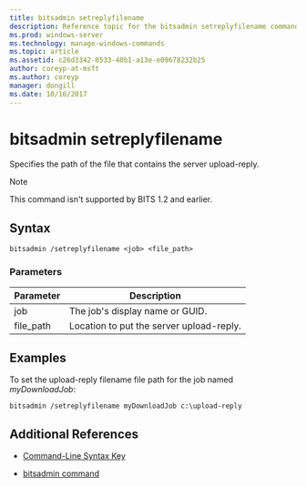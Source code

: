 ```yaml
---
title: bitsadmin setreplyfilename
description: Reference topic for the bitsadmin setreplyfilename command, which specifies the path of the file that contains the server upload-reply.
ms.prod: windows-server
ms.technology: manage-windows-commands
ms.topic: article
ms.assetid: c26d3342-0533-40b1-a13e-e09678232b25
author: coreyp-at-msft
ms.author: coreyp
manager: dongill
ms.date: 10/16/2017
---
```


# bitsadmin setreplyfilename

Specifies the path of the file that contains the server upload-reply.

> [!NOTE]
> This command isn't supported by BITS 1.2 and earlier.

## Syntax

```
bitsadmin /setreplyfilename <job> <file_path>
```

### Parameters

| Parameter | Description |
| -------------- | -------------- |
| job | The job's display name or GUID. |
| file_path | Location to put the server upload-reply. |

## Examples

To set the upload-reply filename file path for the job named *myDownloadJob*:

```
bitsadmin /setreplyfilename myDownloadJob c:\upload-reply
```

## Additional References

- [Command-Line Syntax Key](command-line-syntax-key.md)

- [bitsadmin command](bitsadmin.md)
